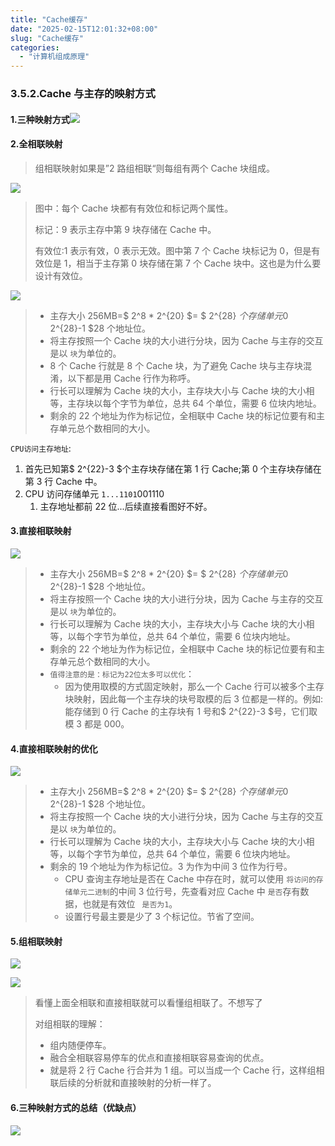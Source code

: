 ```yaml
---
title: "Cache缓存"
date: "2025-02-15T12:01:32+08:00"
slug: "Cache缓存"
categories:
  - "计算机组成原理"
---
```


### 3.5.2.Cache 与主存的映射方式

#### 1.三种映射方式![](https://cdn.nlark.com/yuque/0/2023/png/26359226/1701432302807-5b42e66a-92d7-41b7-ad5e-8ecd643733f3.png)

#### 2.全相联映射

> 组相联映射如果是”2 路组相联“则每组有两个 Cache 块组成。

![](https://cdn.nlark.com/yuque/0/2023/png/26359226/1701432454443-756ef3a8-5205-4b02-b763-878548ad5d1f.png)

> 图中：每个 Cache 块都有有效位和标记两个属性。
>
> 标记：9 表示主存中第 9 块存储在 Cache 中。
>
> 有效位:1 表示有效，0 表示无效。图中第 7 个 Cache 块标记为 0，但是有效位是 1，相当于主存第 0 块存储在第 7 个 Cache 块中。这也是为什么要设计有效位。

![](https://cdn.nlark.com/yuque/0/2023/png/26359226/1701432631135-39adbd99-44e7-4949-952a-e590f72bd017.png)

> - 主存大小 256MB=$ 2^8 \* 2^{20} $= $ 2^{28} $个存储单元 0~$ 2^{28}-1 $28 个地址位。
> - 将主存按照一个 Cache 块的大小进行分块，因为 Cache 与主存的交互是以 `块`为单位的。
> - 8 个 Cache 行就是 8 个 Cache 块，为了避免 Cache 块与主存块混淆，以下都是用 Cache 行作为称呼。
> - 行长可以理解为 Cache 块的大小，主存块大小与 Cache 块的大小相等，主存块以每个字节为单位，总共 64 个单位，需要 6 位块内地址。
> - 剩余的 22 个地址为作为标记位，全相联中 Cache 块的标记位要有和主存单元总个数相同的大小。

`CPU访问主存地址`:

1. 首先已知第$ 2^{22}-3 $个主存块存储在第 1 行 Cache;第 0 个主存块存储在第 3 行 Cache 中。
2. CPU 访问存储单元 `1...1101`001110
   1. 主存地址都前 22 位...后续直接看图好不好。

#### 3.直接相联映射

![](https://cdn.nlark.com/yuque/0/2023/png/26359226/1701433904003-fecbed14-6925-4b76-bc63-075c76b01b76.png)

> - 主存大小 256MB=$ 2^8 \* 2^{20} $= $ 2^{28} $个存储单元 0~$ 2^{28}-1 $28 个地址位。
> - 将主存按照一个 Cache 块的大小进行分块，因为 Cache 与主存的交互是以 `块`为单位的。
> - 行长可以理解为 Cache 块的大小，主存块大小与 Cache 块的大小相等，以每个字节为单位，总共 64 个单位，需要 6 位块内地址。
> - 剩余的 22 个地址为作为标记位，全相联中 Cache 块的标记位要有和主存单元总个数相同的大小。
> - `值得注意的是：标记为22位太多可以优化`：
>   - 因为使用取模的方式固定映射，那么一个 Cache 行可以被多个主存块映射，因此每一个主存块的块号取模的后 3 位都是一样的。例如:能存储到 0 行 Cache 的主存块有 1 号和$ 2^{22}-3 $号，它们取模 3 都是 000。

#### 4.直接相联映射的优化

![](https://cdn.nlark.com/yuque/0/2023/png/26359226/1701433808674-895a0ad2-93c9-40b6-8ce9-79f1153f3e07.png)

> - 主存大小 256MB=$ 2^8 \* 2^{20} $= $ 2^{28} $个存储单元 0~$ 2^{28}-1 $28 个地址位。
> - 将主存按照一个 Cache 块的大小进行分块，因为 Cache 与主存的交互是以 `块`为单位的。
> - 行长可以理解为 Cache 块的大小，主存块大小与 Cache 块的大小相等，以每个字节为单位，总共 64 个单位，需要 6 位块内地址。
> - 剩余的 19 个地址为作为标记位。3 为作为中间 3 位作为行号。
>   - CPU 查询主存地址是否在 Cache 中存在时，就可以使用 `将访问的存储单元二进制`的中间 3 位行号，先查看对应 Cache 中 `是否`存有数据，也就是有效位 ` 是否为1`。
>   - 设置行号最主要是少了 3 个标记位。节省了空间。

#### 5.组相联映射

![](https://cdn.nlark.com/yuque/0/2023/png/26359226/1701434594819-6f9c4879-9103-402d-b20d-7d5ab0e8ca9e.png)

![](https://cdn.nlark.com/yuque/0/2023/png/26359226/1701434774077-d96eecc9-a4bc-4341-a486-1698cfd660d0.png)

> 看懂上面全相联和直接相联就可以看懂组相联了。不想写了
>
> 对组相联的理解：
>
> - 组内随便停车。
> - 融合全相联容易停车的优点和直接相联容易查询的优点。
> - 就是将 2 行 Cache 行合并为 1 组。可以当成一个 Cache 行，这样组相联后续的分析就和直接映射的分析一样了。

#### 6.三种映射方式的总结（优缺点）

![](https://cdn.nlark.com/yuque/0/2023/png/26359226/1701435392612-2e76281c-6ed2-4327-afa9-40fb8f085c53.png)
